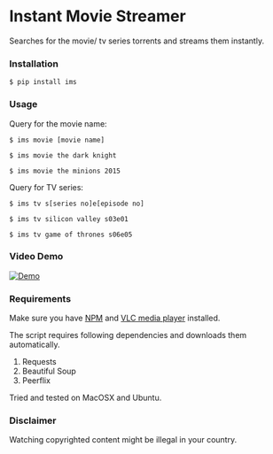 # Instant Movie Streamer

Searches for the movie/ tv series torrents and streams them instantly.


### Installation
```
$ pip install ims
```

### Usage
Query for the movie name:
```
$ ims movie [movie name]
```

```
$ ims movie the dark knight
```

```
$ ims movie the minions 2015
```

Query for TV series:

```
$ ims tv s[series no]e[episode no]
```

```
$ ims tv silicon valley s03e01
```

```
$ ims tv game of thrones s06e05
```

### Video Demo

[![Demo](https://img.youtube.com/vi/MSNHmrg25_E/0.jpg)](https://www.youtube.com/watch?v=MSNHmrg25_E)

### Requirements

Make sure you have [NPM](https://docs.npmjs.com/getting-started/installing-node) and [VLC media player](http://www.videolan.org) installed.

The script requires following dependencies and downloads them automatically.

1. Requests
2. Beautiful Soup
3. Peerflix


Tried and tested on MacOSX and Ubuntu.

### Disclaimer

Watching copyrighted content might be illegal in your country.
